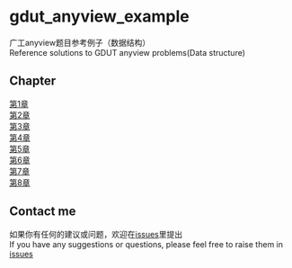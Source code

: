 # gdut_anyview_example
广工anyview题目参考例子（数据结构）<br>
Reference solutions to GDUT anyview problems(Data structure)
## Chapter
[第1章](../main/chapter1/README.md)   
[第2章](../main/chapter2/README.md)  
[第3章](../main/chapter3/README.md)  
[第4章](../main/chapter4/README.md)  
[第5章](../main/chapter5/README.md)  
[第6章](../main/chapter6/README.md)  
[第7章](../main/chapter7/README.md)  
[第8章](../main/chapter8/README.md)  
## Contact me
如果你有任何的建议或问题，欢迎在[issues](https://github.com/Yuki-I-Rain/gdut_anyview_example/issues)里提出<br>
If you have any suggestions or questions, please feel free to raise them in [issues](https://github.com/Yuki-I-Rain/gdut_anyview_example/issues)

